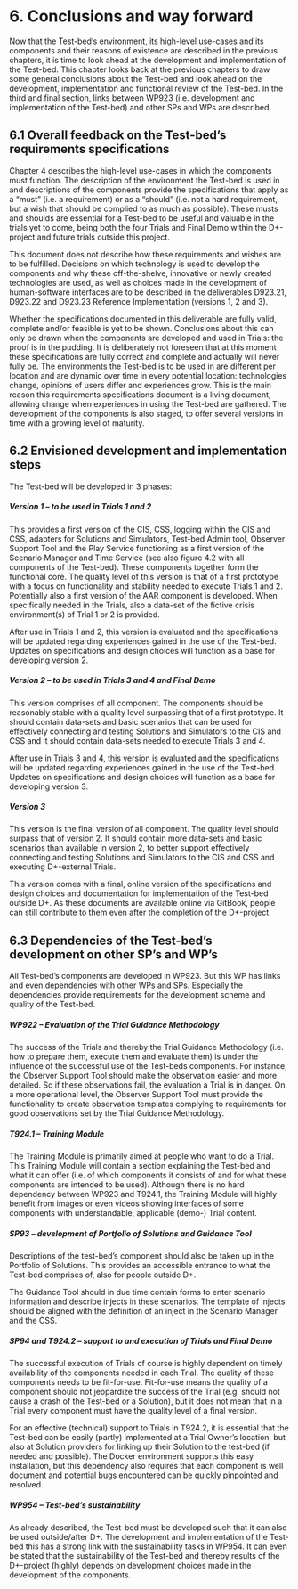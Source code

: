 # 6.   Conclusions and way forward

Now that the Test-bed’s environment, its high-level use-cases and its components and their reasons of existence are described in the previous chapters, it is time to look ahead at the development and implementation of the Test-bed. This chapter looks back at the previous chapters to draw some general conclusions about the Test-bed and look ahead on the development, implementation and functional review of the Test-bed. In the third and final section, links between WP923 \(i.e. development and implementation of the Test-bed\) and other SPs and WPs are described.

## 6.1   Overall feedback on the Test-bed’s requirements specifications

Chapter 4 describes the high-level use-cases in which the components must function. The description of the environment the Test-bed is used in and descriptions of the components provide the specifications that apply as a “must” \(i.e. a requirement\) or as a “should” \(i.e. not a hard requirement, but a wish that should be complied to as much as possible\). These musts and shoulds are essential for a Test-bed to be useful and valuable in the trials yet to come, being both the four Trials and Final Demo within the D+-project and future trials outside this project.

This document does not describe how these requirements and wishes are to be fulfilled. Decisions on which technology is used to develop the components and why these off-the-shelve, innovative or newly created technologies are used, as well as choices made in the development of human-software interfaces are to be described in the deliverables D923.21, D923.22 and D923.23 Reference Implementation \(versions 1, 2 and 3\).

Whether the specifications documented in this deliverable are fully valid, complete and/or feasible is yet to be shown. Conclusions about this can only be drawn when the components are developed and used in Trials: the proof is in the pudding. It is deliberately not foreseen that at this moment these specifications are fully correct and complete and actually will never fully be. The environments the Test-bed is to be used in are different per location and are dynamic over time in every potential location: technologies change, opinions of users differ and experiences grow. This is the main reason this requirements specifications document is a living document, allowing change when experiences in using the Test-bed are gathered. The development of the components is also staged, to offer several versions in time with a growing level of maturity.

## 6.2   Envisioned development and implementation steps

The Test-bed will be developed in 3 phases:

##### Version 1 – to be used in Trials 1 and 2

This provides a first version of the CIS, CSS, logging within the CIS and CSS, adapters for Solutions and Simulators, Test-bed Admin tool, Observer Support Tool and the Play Service functioning as a first version of the Scenario Manager and Time Service \(see also figure 4.2 with all components of the Test-bed\). These components together form the functional core. The quality level of this version is that of a first prototype with a focus on functionality and stability needed to execute Trials 1 and 2. Potentially also a first version of the AAR component is developed. When specifically needed in the Trials, also a data-set of the fictive crisis environment\(s\) of Trial 1 or 2 is provided.

After use in Trials 1 and 2, this version is evaluated and the specifications will be updated regarding experiences gained in the use of the Test-bed. Updates on specifications and design choices will function as a base for developing version 2.

##### Version 2 – to be used in Trials 3 and 4 and Final Demo

This version comprises of all component. The components should be reasonably stable with a quality level surpassing that of a first prototype. It should contain data-sets and basic scenarios that can be used for effectively connecting and testing Solutions and Simulators to the CIS and CSS and it should contain data-sets needed to execute Trials 3 and 4.

After use in Trials 3 and 4, this version is evaluated and the specifications will be updated regarding experiences gained in the use of the Test-bed. Updates on specifications and design choices will function as a base for developing version 3.

##### Version 3

This version is the final version of all component. The quality level should surpass that of version 2. It should contain more data-sets and basic scenarios than available in version 2, to better support effectively connecting and testing Solutions and Simulators to the CIS and CSS and executing D+-external Trials.

This version comes with a final, online version of the specifications and design choices and documentation for implementation of the Test-bed outside D+. As these documents are available online via GitBook, people can still contribute to them even after the completion of the D+-project.

## 6.3   Dependencies of the Test-bed’s development on other SP’s and WP’s

All Test-bed’s components are developed in WP923. But this WP has links and even dependencies with other WPs and SPs. Especially the dependencies provide requirements for the development scheme and quality of the Test-bed.

##### WP922 – Evaluation of the Trial Guidance Methodology

The success of the Trials and thereby the Trial Guidance Methodology \(i.e. how to prepare them, execute them and evaluate them\) is under the influence of the successful use of the Test-beds components. For instance, the Observer Support Tool should make the observation easier and more detailed. So if these observations fail, the evaluation a Trial is in danger. On a more operational level, the Observer Support Tool must provide the functionality to create observation templates complying to requirements for good observations set by the Trial Guidance Methodology.

##### T924.1 – Training Module

The Training Module is primarily aimed at people who want to do a Trial. This Training Module will contain a section explaining the Test-bed and what it can offer \(i.e. of which components it consists of and for what these components are intended to be used\). Although there is no hard dependency between WP923 and T924.1, the Training Module will highly benefit from images or even videos showing interfaces of some components with understandable, applicable \(demo-\) Trial content.

##### SP93 – development of Portfolio of Solutions and Guidance Tool

Descriptions of the test-bed’s component should also be taken up in the Portfolio of Solutions. This provides an accessible entrance to what the Test-bed comprises of, also for people outside D+.

The Guidance Tool should in due time contain forms to enter scenario information and describe injects in these scenarios. The template of injects should be aligned with the definition of an inject in the Scenario Manager and the CSS.

##### SP94 and T924.2 – support to and execution of Trials and Final Demo

The successful execution of Trials of course is highly dependent on timely availability of the components needed in each Trial. The quality of these components needs to be fit-for-use. Fit-for-use means the quality of a component should not jeopardize the success of the Trial \(e.g. should not cause a crash of the Test-bed or a Solution\), but it does not mean that in a Trial every component must have the quality level of a final version.

For an effective \(technical\) support to Trials in T924.2, it is essential that the Test-bed can be easily \(partly\) implemented at a Trial Owner’s location, but also at Solution providers for linking up their Solution to the test-bed \(if needed and possible\). The Docker environment supports this easy installation, but this dependency also requires that each component is well document and potential bugs encountered can be quickly pinpointed and resolved.

##### WP954 – Test-bed’s sustainability

As already described, the Test-bed must be developed such that it can also be used outside/after D+. The development and implementation of the Test-bed this has a strong link with the sustainability tasks in WP954. It can even be stated that the sustainability of the Test-bed and thereby results of the D+-project \(highly\) depends on development choices made in the development of the components.

